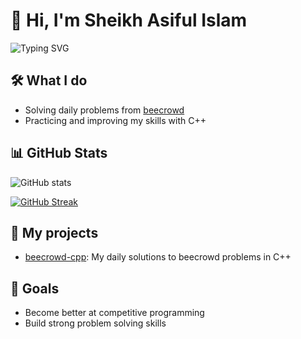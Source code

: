 # 👋 Hi, I'm Sheikh Asiful Islam

![Typing SVG](https://readme-typing-svg.herokuapp.com?color=%2336BCF7&lines=Daily+beecrowd+solver;C%2B%2B+learner;Loves+problem+solving)

## 🛠️ What I do
- Solving daily problems from [beecrowd](https://www.beecrowd.com.br/)
- Practicing and improving my skills with C++

## 📊 GitHub Stats
![GitHub stats](https://github-readme-stats.vercel.app/api?username=sheikhasifulislam&show_icons=true&theme=radical)

[![GitHub Streak](https://streak-stats.demolab.com/?user=sheikhasifulislam&theme=radical)](https://git.io/streak-stats)

## 📂 My projects
- [beecrowd-cpp](https://github.com/sheikhasifulislam/beecrowd-cpp): My daily solutions to beecrowd problems in C++

## 🌱 Goals
- Become better at competitive programming
- Build strong problem solving skills

